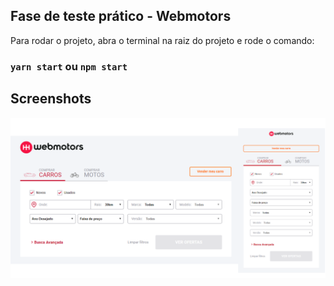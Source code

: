 ## Fase de teste prático - Webmotors

Para rodar o projeto, abra o terminal na raiz do projeto e rode o comando:

### `yarn start` ou `npm start`




## Screenshots

![Project Screenshot](https://github.com/OtavioBraga0/webmotors/blob/master/screeshots/Project.png "Project")

